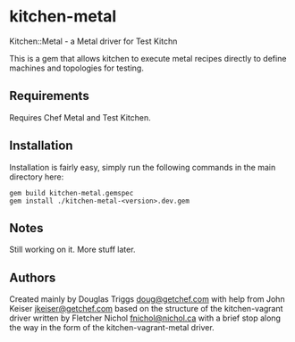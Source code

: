 # kitchen-metal

Kitchen::Metal - a Metal driver for Test Kitchn

This is a gem that allows kitchen to execute metal recipes directly to define
machines and topologies for testing.

## Requirements

Requires Chef Metal and Test Kitchen.

## Installation

Installation is fairly easy, simply run the following commands in the main directory here:

```
gem build kitchen-metal.gemspec
gem install ./kitchen-metal-<version>.dev.gem 
```

## Notes

Still working on it.  More stuff later.

## Authors

Created mainly by Douglas Triggs <doug@getchef.com> with help from John Keiser
<jkeiser@getchef.com> based on the structure of the kitchen-vagrant driver written
by Fletcher Nichol <fnichol@nichol.ca> with a brief stop along the way in the form
of the kitchen-vagrant-metal driver.
